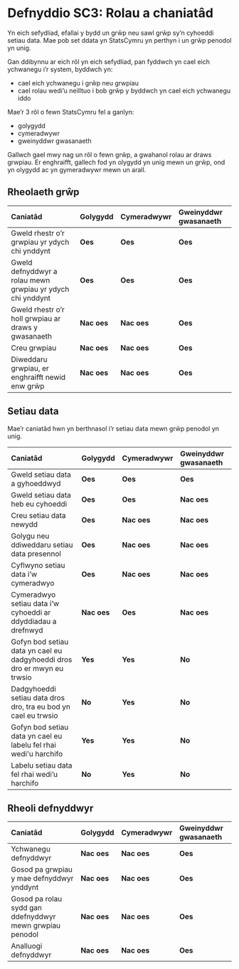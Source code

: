 # Defnyddio SC3: Rolau a chaniatâd

Yn eich sefydliad, efallai y bydd un grŵp neu sawl grŵp sy’n cyhoeddi setiau data. Mae pob set ddata yn StatsCymru yn perthyn i un grŵp penodol yn unig.

Gan ddibynnu ar eich rôl yn eich sefydliad, pan fyddwch yn cael eich ychwanegu i’r system, byddwch yn:

- cael eich ychwanegu i grŵp neu grwpiau
- cael rolau wedi’u neilltuo i bob grŵp y byddwch yn cael eich ychwanegu iddo

Mae’r 3 rôl o fewn StatsCymru fel a ganlyn:

- golygydd
- cymeradwywr
- gweinyddwr gwasanaeth

Gallwch gael mwy nag un rôl o fewn grŵp, a gwahanol rolau ar draws grwpiau. Er enghraifft, gallech fod yn olygydd yn unig mewn un grŵp, ond yn olygydd ac yn gymeradwywr mewn un arall.

## Rheolaeth grŵp

| Caniatâd                                                   | Golygydd                                                  | Cymeradwywr                                               | Gweinyddwr gwasanaeth                                   |
| :--------------------------------------------------------- | :-------------------------------------------------------- | :-------------------------------------------------------- | :------------------------------------------------------ |
| Gweld rhestr o’r grwpiau yr ydych chi ynddynt              | <strong class="govuk-tag govuk-tag--green">Oes</strong>   | <strong class="govuk-tag govuk-tag--green">Oes</strong>   | <strong class="govuk-tag govuk-tag--green">Oes</strong> |
| Gweld defnyddwyr a rolau mewn grwpiau yr ydych chi ynddynt | <strong class="govuk-tag govuk-tag--green">Oes</strong>   | <strong class="govuk-tag govuk-tag--green">Oes</strong>   | <strong class="govuk-tag govuk-tag--green">Oes</strong> |
| Gweld rhestr o’r holl grwpiau ar draws y gwasanaeth        | <strong class="govuk-tag govuk-tag--red">Nac oes</strong> | <strong class="govuk-tag govuk-tag--red">Nac oes</strong> | <strong class="govuk-tag govuk-tag--green">Oes</strong> |
| Creu grwpiau                                               | <strong class="govuk-tag govuk-tag--red">Nac oes</strong> | <strong class="govuk-tag govuk-tag--red">Nac oes</strong> | <strong class="govuk-tag govuk-tag--green">Oes</strong> |
| Diweddaru grwpiau, er enghraifft newid enw grŵp            | <strong class="govuk-tag govuk-tag--red">Nac oes</strong> | <strong class="govuk-tag govuk-tag--red">Nac oes</strong> | <strong class="govuk-tag govuk-tag--green">Oes</strong> |

## Setiau data

Mae’r caniatâd hwn yn berthnasol i’r setiau data mewn grŵp penodol yn unig.

| Caniatâd                                                                | Golygydd                                                  | Cymeradwywr                                               | Gweinyddwr gwasanaeth                                     |
| :---------------------------------------------------------------------- | :-------------------------------------------------------- | :-------------------------------------------------------- | :-------------------------------------------------------- |
| Gweld setiau data a gyhoeddwyd                                          | <strong class="govuk-tag govuk-tag--green">Oes</strong>   | <strong class="govuk-tag govuk-tag--green">Oes</strong>   | <strong class="govuk-tag govuk-tag--green">Oes</strong>   |
| Gweld setiau data heb eu cyhoeddi                                       | <strong class="govuk-tag govuk-tag--green">Oes</strong>   | <strong class="govuk-tag govuk-tag--green">Oes</strong>   | <strong class="govuk-tag govuk-tag--red">Nac oes</strong> |
| Creu setiau data newydd                                                 | <strong class="govuk-tag govuk-tag--green">Oes</strong>   | <strong class="govuk-tag govuk-tag--red">Nac oes</strong> | <strong class="govuk-tag govuk-tag--red">Nac oes</strong> |
| Golygu neu ddiweddaru setiau data presennol                             | <strong class="govuk-tag govuk-tag--green">Oes</strong>   | <strong class="govuk-tag govuk-tag--red">Nac oes</strong> | <strong class="govuk-tag govuk-tag--red">Nac oes</strong> |
| Cyflwyno setiau data i’w cymeradwyo                                     | <strong class="govuk-tag govuk-tag--green">Oes</strong>   | <strong class="govuk-tag govuk-tag--red">Nac oes</strong> | <strong class="govuk-tag govuk-tag--red">Nac oes</strong> |
| Cymeradwyo setiau data i’w cyhoeddi ar ddyddiadau a drefnwyd            | <strong class="govuk-tag govuk-tag--red">Nac oes</strong> | <strong class="govuk-tag govuk-tag--green">Oes</strong>   | <strong class="govuk-tag govuk-tag--red">Nac oes</strong> |
| Gofyn bod setiau data yn cael eu dadgyhoeddi dros dro er mwyn eu trwsio | <strong class="govuk-tag govuk-tag--green">Yes</strong>   | <strong class="govuk-tag govuk-tag--green">Yes</strong>   | <strong class="govuk-tag govuk-tag--red">No</strong>      |
| Dadgyhoeddi setiau data dros dro, tra eu bod yn cael eu trwsio          | <strong class="govuk-tag govuk-tag--red">No</strong>      | <strong class="govuk-tag govuk-tag--green">Yes</strong>   | <strong class="govuk-tag govuk-tag--red">No</strong>      |
| Gofyn bod setiau data yn cael eu labelu fel rhai wedi'u harchifo        | <strong class="govuk-tag govuk-tag--green">Yes</strong>   | <strong class="govuk-tag govuk-tag--green">Yes</strong>   | <strong class="govuk-tag govuk-tag--red">No</strong>      |
| Labelu setiau data fel rhai wedi’u harchifo                             | <strong class="govuk-tag govuk-tag--red">No</strong>      | <strong class="govuk-tag govuk-tag--green">Yes</strong>   | <strong class="govuk-tag govuk-tag--red">No</strong>      |

## Rheoli defnyddwyr

| Caniatâd                                                 | Golygydd                                                  | Cymeradwywr                                               | Gweinyddwr gwasanaeth                                   |
| :------------------------------------------------------- | :-------------------------------------------------------- | :-------------------------------------------------------- | :------------------------------------------------------ |
| Ychwanegu defnyddwyr                                     | <strong class="govuk-tag govuk-tag--red">Nac oes</strong> | <strong class="govuk-tag govuk-tag--red">Nac oes</strong> | <strong class="govuk-tag govuk-tag--green">Oes</strong> |
| Gosod pa grwpiau y mae defnyddwyr ynddynt                | <strong class="govuk-tag govuk-tag--red">Nac oes</strong> | <strong class="govuk-tag govuk-tag--red">Nac oes</strong> | <strong class="govuk-tag govuk-tag--green">Oes</strong> |
| Gosod pa rolau sydd gan ddefnyddwyr mewn grwpiau penodol | <strong class="govuk-tag govuk-tag--red">Nac oes</strong> | <strong class="govuk-tag govuk-tag--red">Nac oes</strong> | <strong class="govuk-tag govuk-tag--green">Oes</strong> |
| Analluogi defnyddwyr                                     | <strong class="govuk-tag govuk-tag--red">Nac oes</strong> | <strong class="govuk-tag govuk-tag--red">Nac oes</strong> | <strong class="govuk-tag govuk-tag--green">Oes</strong> |
